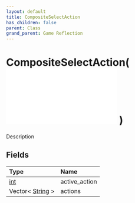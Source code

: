 ```yaml
---
layout: default
title: CompositeSelectAction
has_children: false
parent: Class
grand_parent: Game Reflection
---
```

# CompositeSelectAction( ![ CompositeAction ](/game-reflection/classes/composite_action.md) )
Description 

## Fields
| Type | Name |
|:-------------|:--------------|
| [int](/game-reflection/enums/int.md) | active_action |
| Vector< [String](/game-reflection/components/string.md) > | actions |
